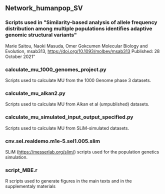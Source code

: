 ## Network_humanpop_SV
### Scripts used in "Similarity-based analysis of allele frequency distribution among multiple populations identifies adaptive genomic structural variants" 
Marie Saitou, Naoki Masuda, Omer Gokcumen
Molecular Biology and Evolution, msab313, https://doi.org/10.1093/molbev/msab313
Published: 28 October 2021"



### calculate_mu_1000_genomes_project.py
Scripts used to calculate MU from the 1000 Genome phase 3 datasets.

### calculate_mu_alkan2.py
Scripts used to calculate MU from Alkan et al (umpublished) datasets.

### calculate_mu_simulated_input_output_specified.py
Scripts used to calculate MU from SLiM-simulated datasets.

### cnv.sel.realdemo.m1e-5.sel1.005.slim
SLiM (https://messerlab.org/slim/) scripts used for the population genetics simulation.

### script_MBE.r
R scripts used to generate figures in the main texts and in the supplementaly materials
